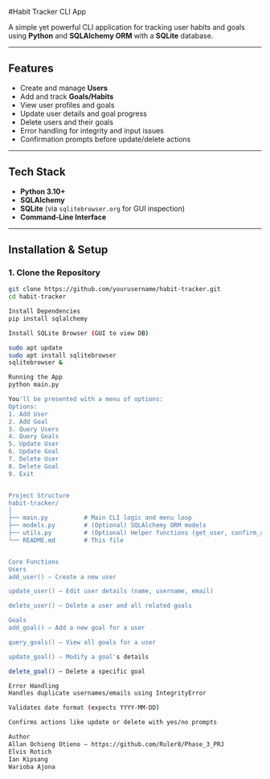 #Habit Tracker CLI App

A simple yet powerful CLI application for tracking user habits and goals using **Python** and **SQLAlchemy ORM** with a **SQLite** database.

---

## Features

- Create and manage **Users**
- Add and track **Goals/Habits**
- View user profiles and goals
- Update user details and goal progress
- Delete users and their goals
- Error handling for integrity and input issues
- Confirmation prompts before update/delete actions

---

##  Tech Stack

- **Python 3.10+**
- **SQLAlchemy**
- **SQLite** (via `sqlitebrowser.org` for GUI inspection)
- **Command-Line Interface**

---

##  Installation & Setup

### 1. Clone the Repository

```bash
git clone https://github.com/yourusername/habit-tracker.git
cd habit-tracker

Install Dependencies
pip install sqlalchemy

Install SQLite Browser (GUI to view DB)

sudo apt update
sudo apt install sqlitebrowser
sqlitebrowser &

Running the App
python main.py

You'll be presented with a menu of options:
Options:
1. Add User
2. Add Goal
3. Query Users
4. Query Goals
5. Update User
6. Update Goal
7. Delete User
8. Delete Goal
9. Exit


Project Structure
habit-tracker/
│
├── main.py          # Main CLI logic and menu loop
├── models.py        # (Optional) SQLAlchemy ORM models
├── utils.py         # (Optional) Helper functions (get_user, confirm_action, etc.)
└── README.md        # This file


Core Functions
Users
add_user() – Create a new user

update_user() – Edit user details (name, username, email)

delete_user() – Delete a user and all related goals

Goals
add_goal() – Add a new goal for a user

query_goals() – View all goals for a user

update_goal() – Modify a goal's details

delete_goal() – Delete a specific goal

Error Handling
Handles duplicate usernames/emails using IntegrityError

Validates date format (expects YYYY-MM-DD)

Confirms actions like update or delete with yes/no prompts

Author
Allan Ochieng Otieno – https://github.com/Ruler8/Phase_3_PRJ
Elvis Rotich
Ian Kipsang
Warioba Ajona


